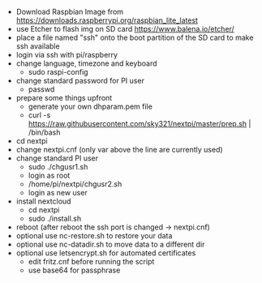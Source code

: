 - Download Raspbian Image from https://downloads.raspberrypi.org/raspbian_lite_latest
- use Etcher to flash img on SD card https://www.balena.io/etcher/
- place a file named "ssh" onto the boot partition of the SD card to make ssh available
- login via ssh with pi/raspberry
- change language, timezone and keyboard
	- sudo raspi-config
- change standard password for PI user
	- passwd
- prepare some things upfront
	- generate your own dhparam.pem file
	- curl -s https://raw.githubusercontent.com/sky321/nextpi/master/prep.sh | /bin/bash
- cd nextpi
- change nextpi.cnf (only var above the line are currently used)
- change standard PI user
	- sudo ./chgusr1.sh
	- login as root
	- /home/pi/nextpi/chgusr2.sh
	- login as new user
- install nextcloud
	- cd nextpi	
	- sudo ./install.sh
- reboot (after reboot the ssh port is changed -> nextpi.cnf)
- optional use nc-restore.sh to restore your data
- optional use nc-datadir.sh to move data to a different dir
- optional use letsencrypt.sh for automated certificates
	- edit fritz.cnf before running the script
	- use base64 for passphrase